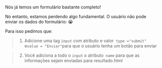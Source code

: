 Nós já temos um formulário bastante completo!

No entanto, estamos perdendo algo fundamental. O usuário não pode enviar os dados do formulário: :sob:

Para isso pedimos que:

> 1. Adicione uma tag `input` com atributo e valor` type ="submit"` e` value = "Enviar" `para que o usuário tenha um botão para enviar

> 2. Você adiciona a todo o `input` o atributo` name` para que as informações sejam enviadas para resultado.html